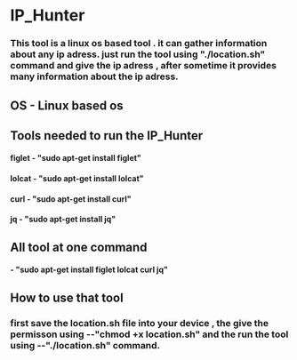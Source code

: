 # IP_Hunter
### This tool is a linux os based tool . it can gather information about any ip adress. just run the tool using "./location.sh" command and give the ip adress , after sometime it provides many information about the ip adress.
## OS - Linux based os
## Tools needed to run the IP_Hunter
#### figlet - "sudo apt-get install figlet"
#### lolcat - "sudo apt-get install lolcat"
#### curl - "sudo apt-get install curl"
#### jq - "sudo apt-get install jq"

## All tool at one command 
#### - "sudo apt-get install figlet lolcat curl jq"
## How to use that tool
### first save the location.sh file into your device , the give the permisson using --"chmod +x location.sh" and the run the tool using --"./location.sh" command.
